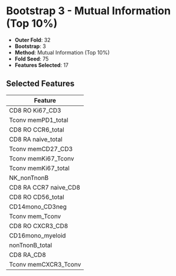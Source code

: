 # Bootstrap 3 - Mutual Information (Top 10%)

- **Outer Fold**: 32
- **Bootstrap**: 3
- **Method**: Mutual Information (Top 10%)
- **Fold Seed**: 75
- **Features Selected**: 17

## Selected Features

| Feature |
|---------|
| CD8  RO Ki67_CD3 |
| Tconv memPD1_total |
| CD8 RO CCR6_total |
| CD8 RA naive_total |
| Tconv memCD27_CD3 |
| Tconv memKi67_Tconv |
| Tconv memKi67_total |
| NK_nonTnonB |
| CD8 RA CCR7 naive_CD8 |
| CD8 RO CD56_total |
| CD14mono_CD3neg |
| Tconv mem_Tconv |
| CD8 RO CXCR3_CD8 |
| CD16mono_myeloid |
| nonTnonB_total |
| CD8 RA_CD8 |
| Tconv memCXCR3_Tconv |

